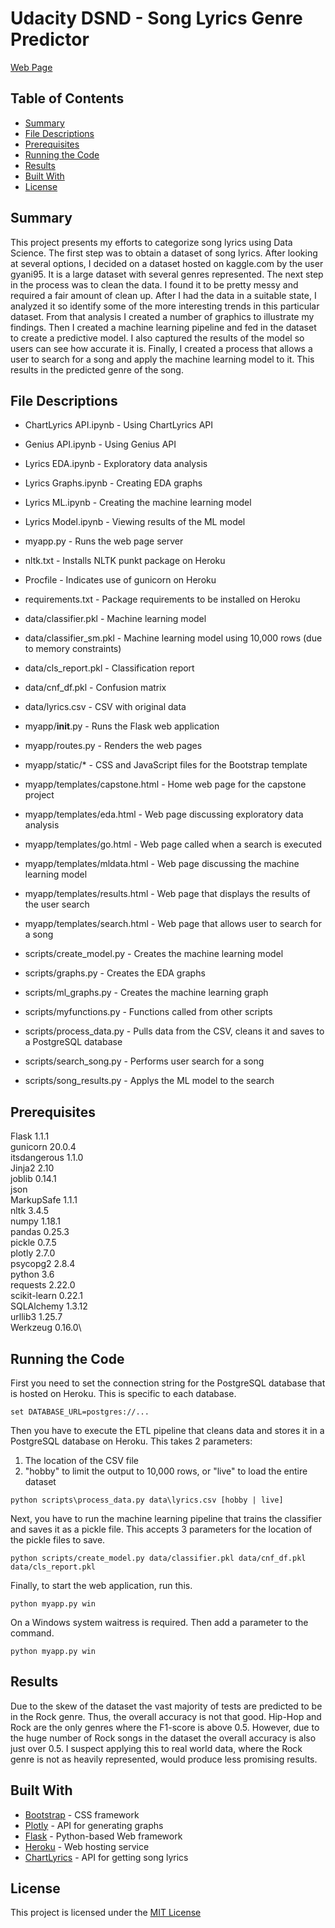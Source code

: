 # Udacity DSND - Song Lyrics Genre Predictor

[Web Page](https://kdj-portfolio.herokuapp.com/capstone)

## Table of Contents

* [Summary](#summary)
* [File Descriptions](#file-descriptions)
* [Prerequisites](#prerequisites)
* [Running the Code](#running-the-code)
* [Results](#results)
* [Built With](#built-with)
* [License](#license)

## Summary

This project presents my efforts to categorize song lyrics using Data Science.  The first step was to obtain a dataset of song lyrics.  After looking at several options, I decided on a dataset hosted on kaggle.com by the user gyani95.  It is a large dataset with several genres represented.  The next step in the process was to clean the data.  I found it to be pretty messy and required a fair amount of clean up.  After I had the data in a suitable state, I analyzed it so identify some of the more interesting trends in this particular dataset.  From that analysis I created a number of graphics to illustrate my findings.  Then I created a machine learning pipeline and fed in the dataset to create a predictive model.  I also captured the results of the model so users can see how accurate it is.  Finally, I created a process that allows a user to search for a song and apply the machine learning model to it.  This results in the predicted genre of the song.

## File Descriptions

* ChartLyrics API.ipynb - Using ChartLyrics API
* Genius API.ipynb - Using Genius API
* Lyrics EDA.ipynb - Exploratory data analysis
* Lyrics Graphs.ipynb - Creating EDA graphs
* Lyrics ML.ipynb - Creating the machine learning model
* Lyrics Model.ipynb - Viewing results of the ML model
* myapp.py - Runs the web page server
* nltk.txt - Installs NLTK punkt package on Heroku
* Procfile - Indicates use of gunicorn on Heroku
* requirements.txt - Package requirements to be installed on Heroku

* data/classifier.pkl - Machine learning model
* data/classifier_sm.pkl - Machine learning model using 10,000 rows (due to memory constraints)
* data/cls_report.pkl - Classification report
* data/cnf_df.pkl - Confusion matrix
* data/lyrics.csv - CSV with original data

* myapp/__init__.py - Runs the Flask web application
* myapp/routes.py - Renders the web pages
* myapp/static/* - CSS and JavaScript files for the Bootstrap template
* myapp/templates/capstone.html - Home web page for the capstone project
* myapp/templates/eda.html - Web page discussing exploratory data analysis
* myapp/templates/go.html - Web page called when a search is executed
* myapp/templates/mldata.html - Web page discussing the machine learning model
* myapp/templates/results.html - Web page that displays the results of the user search
* myapp/templates/search.html - Web page that allows user to search for a song

* scripts/create_model.py - Creates the machine learning model
* scripts/graphs.py - Creates the EDA graphs
* scripts/ml_graphs.py - Creates the machine learning graph
* scripts/myfunctions.py - Functions called from other scripts
* scripts/process_data.py - Pulls data from the CSV, cleans it and saves to a PostgreSQL database
* scripts/search_song.py - Performs user search for a song
* scripts/song_results.py - Applys the ML model to the search

## Prerequisites

Flask 1.1.1\
gunicorn 20.0.4\
itsdangerous 1.1.0\
Jinja2 2.10\
joblib 0.14.1\
json\
MarkupSafe 1.1.1\
nltk 3.4.5\
numpy 1.18.1\
pandas 0.25.3\
pickle 0.7.5\
plotly 2.7.0\
psycopg2 2.8.4\
python 3.6\
requests 2.22.0\
scikit-learn 0.22.1\
SQLAlchemy 1.3.12\
urllib3 1.25.7\
Werkzeug 0.16.0\

## Running the Code

First you need to set the connection string for the PostgreSQL database that is hosted on Heroku. This is specific to each database.
```
set DATABASE_URL=postgres://...
```

Then you have to execute the ETL pipeline that cleans data and stores it in a PostgreSQL database on Heroku.  This takes 2 parameters:
1) The location of the CSV file
2) "hobby" to limit the output to 10,000 rows, or "live" to load the entire dataset
```
python scripts\process_data.py data\lyrics.csv [hobby | live]
```

Next, you have to run the machine learning pipeline that trains the classifier and saves it as a pickle file.  This accepts 3 parameters for the location of the pickle files to save.
```
python scripts/create_model.py data/classifier.pkl data/cnf_df.pkl data/cls_report.pkl
```

Finally, to start the web application, run this.
```
python myapp.py win
```
On a Windows system waitress is required. Then add a parameter to the command.
```
python myapp.py win
```

## Results

Due to the skew of the dataset the vast majority of tests are predicted to be in the Rock genre.  Thus, the overall accuracy is not that good.  Hip-Hop and Rock are the only genres where the F1-score is above 0.5.  However, due to the huge number of Rock songs in the dataset the overall accuracy is also just over 0.5.  I suspect applying this to real world data, where the Rock genre is not as heavily represented, would produce less promising results.

## Built With

* [Bootstrap](https://getbootstrap.com/docs/4.0/getting-started/introduction/#starter-template) - CSS framework
* [Plotly](https://cdn.plot.ly/plotly-latest.min.js) - API for generating graphs
* [Flask](https://flask.palletsprojects.com/en/1.1.x/) - Python-based Web framework
* [Heroku]() - Web hosting service
* [ChartLyrics]() - API for getting song lyrics

## License

This project is licensed under the [MIT License](https://opensource.org/licenses/MIT)
